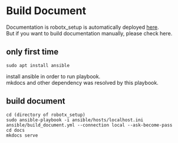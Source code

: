 # Build Document

Documentation is robotx_setup is automatically deployed [here](https://ouxt-polaris.github.io/robotx_setup/).  
But if you want to build documentation manually, please check here.  

## only first time
```
sudo apt install ansible
```
install ansible in order to run playbook.  
mkdocs and other dependency was resolved by this playbook.  

## build document
```
cd (directory of robotx_setup)
sudo ansible-playbook -i ansible/hosts/localhost.ini ansible/build_document.yml --connection local --ask-become-pass
cd docs
mkdocs serve
```